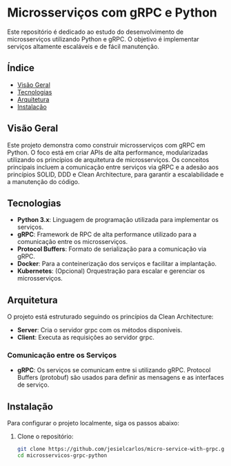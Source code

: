 # Microsserviços com gRPC e Python

Este repositório é dedicado ao estudo do desenvolvimento de microsserviços utilizando Python e gRPC. O objetivo é implementar serviços altamente escaláveis e de fácil manutenção.

## Índice

- [Visão Geral](#visão-geral)
- [Tecnologias](#tecnologias)
- [Arquitetura](#arquitetura)
- [Instalação](#instalação)

## Visão Geral

Este projeto demonstra como construir microsserviços com gRPC em Python. O foco está em criar APIs de alta performance, modularizadas utilizando os princípios de arquitetura de microsserviços. Os conceitos principais incluem a comunicação entre serviços via gRPC e a adesão aos princípios SOLID, DDD e Clean Architecture, para garantir a escalabilidade e a manutenção do código.

## Tecnologias

- **Python 3.x**: Linguagem de programação utilizada para implementar os serviços.
- **gRPC**: Framework de RPC de alta performance utilizado para a comunicação entre os microsserviços.
- **Protocol Buffers**: Formato de serialização para a comunicação via gRPC.
- **Docker**: Para a conteinerização dos serviços e facilitar a implantação.
- **Kubernetes**: (Opcional) Orquestração para escalar e gerenciar os microsserviços.

## Arquitetura

O projeto está estruturado seguindo os princípios da Clean Architecture:

- **Server**: Cria o servidor grpc com os métodos disponíveis.
- **Client**: Executa as requisições ao servidor grpc.

### Comunicação entre os Serviços

- **gRPC**: Os serviços se comunicam entre si utilizando gRPC. Protocol Buffers (protobuf) são usados para definir as mensagens e as interfaces de serviço.

## Instalação

Para configurar o projeto localmente, siga os passos abaixo:

1. Clone o repositório:

   ```bash
   git clone https://github.com/jesielcarlos/micro-service-with-grpc.git
   cd microsservicos-grpc-python
